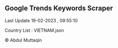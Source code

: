 

## Google Trends Keywords Scraper 
 
Last Update 19-02-2023 , 09:55:10

Country List :
VIETNAM.json



© Abdul Muttaqin 
